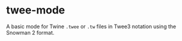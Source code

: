 # twee-mode

A basic mode for Twine `.twee` or `.tw` files
in Twee3 notation using the Snowman 2 format.
